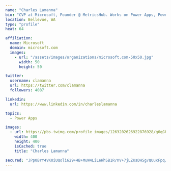```yaml
---
name: "Charles Lamanna"
bio: "CVP at Microsoft, Founder @ MetricsHub. Works on Power Apps, Power Automate, Power Virtual Agent, Common Data Service and Dynamics 365."
location: Bellevue, WA
type: "profile"
heat: 64

affiliation:
  name: Microsoft
  domain: microsoft.com
  images:
    - url: "/assets/images/organizations/microsoft.com-50x50.jpg"
      width: 50
      height: 50

twitter:
  username: clamanna
  url: https://twitter.com/clamanna
  followers: 4087

linkedin:
  url: https://www.linkedin.com/in/charleslamanna

topics:
  - Power Apps

images:
  - url: https://pbs.twimg.com/profile_images/1263202626922876928/g6qGbHZ-_400x400.jpg
    width: 400
    height: 400
    isCached: true
    title: "Charles Lamanna"

secured: "JPp0BrY4VK0iUQoli629+4B+MuW4LiLeHhSB1R/nV+7jLZKsDHSg/QUuxFpq/Vfsdf7vlgZj55NtXsJSWvLMJ3jOtslCePc7zToMnEA2jSrkMcUVpFy1DhOaMxCgirvWpE601Tj1a0oghEhiJvtN/cd4yJDTTtrFZAH5FuLA0kXv4fHCeCBFJf+XKulsFN4ua6IIf9mFWdlVY0EB24hu4O4kWuNRW6WKUAf2lhV5CGfpw6p54OS5odxZJyR4NRxBxD+GVUOb3zVf8vQUC5jZs2kVWxx0x/8osGRbzcFobu6pPZtc8DpWfgtB4fgv2wlyXS2iMAlDWa0y9lor24E4uYHR9TuVaAqjnJNzgdu+D7386scBF0UEEdbMKhOMfjX7+r1accF+kZ5TpSFkfejBUCml773+jYDaK63mfm3qWlA=;cdN0rwYVhZfKgbC6K2lgpg=="
---
```


